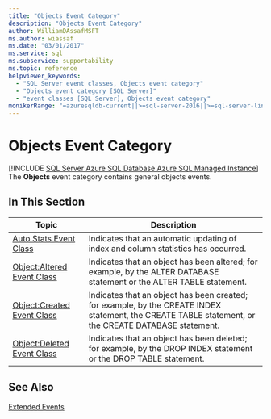 ```yaml
---
title: "Objects Event Category"
description: "Objects Event Category"
author: WilliamDAssafMSFT
ms.author: wiassaf
ms.date: "03/01/2017"
ms.service: sql
ms.subservice: supportability
ms.topic: reference
helpviewer_keywords:
  - "SQL Server event classes, Objects event category"
  - "Objects event category [SQL Server]"
  - "event classes [SQL Server], Objects event category"
monikerRange: "=azuresqldb-current||>=sql-server-2016||>=sql-server-linux-2017||=azuresqldb-mi-current"
---
```

# Objects Event Category
[!INCLUDE [SQL Server Azure SQL Database Azure SQL Managed Instance](../../includes/applies-to-version/sql-asdb-asdbmi.md)]
  The **Objects** event category contains general objects events.  
  
## In This Section  
  
|Topic|Description|  
|-----------|-----------------|  
|[Auto Stats Event Class](../../relational-databases/event-classes/auto-stats-event-class.md)|Indicates that an automatic updating of index and column statistics has occurred.|  
|[Object:Altered Event Class](../../relational-databases/event-classes/object-altered-event-class.md)|Indicates that an object has been altered; for example, by the ALTER DATABASE statement or the ALTER TABLE statement.|  
|[Object:Created Event Class](../../relational-databases/event-classes/object-created-event-class.md)|Indicates that an object has been created; for example, by the CREATE INDEX statement, the CREATE TABLE statement, or the CREATE DATABASE statement.|  
|[Object:Deleted Event Class](../../relational-databases/event-classes/object-deleted-event-class.md)|Indicates that an object has been deleted; for example, by the DROP INDEX statement or the DROP TABLE statement.|  
  
## See Also  
 [Extended Events](../../relational-databases/extended-events/extended-events.md)  
  
  
